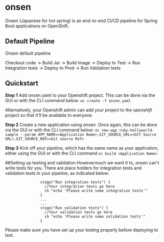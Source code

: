 # onsen
Onsen (Japanese for hot spring) is an end-to-end CI/CD pipeline for Spring Boot applications on OpenShift.

## Default Pipeline
Onsen default pipeline

Checkout code &rarr; Build Jar &rarr; Build Image &rarr; Deploy to Test &rarr; Run Integration tests &rarr; Deploy to Prod &rarr; Run Validation tests

## Quickstart
**Step 1**
Add onsen.yaml to your Openshift project. This can be done via the GUI or with the CLI command below:
 `oc create -f onsen.yaml`

Alternatively, your Openshift admin can add your project to the *openshift* project so that it'll be available to everyone.

**Step 2**
Create a new application using onsen. Once again, this can be done via the GUI or with the CLI command below:
`oc new-app ruby-helloworld-sample --param APP_NAME=<Application Name>,GIT_SOURCE_URL=<GIT Source URL>,GIT_SOURCE_REF=<Git source Ref>`

**Step 3**
Kick off your pipeline, which has the same name as your application, either using the GUI or with the CLI command
`oc build <Application Name>`

##Setting up testing and validation
Howevermuch we want it to, onsen can't write tests for you. There are place holders for integration tests and validation tests in your pipeline, as indicated below:

```
                stage("Run integration tests") {
                  //Your integration tests go here
                  sh "echo 'Please write some integration tests'"
                }
                ...
                ...
                stage("Run validation tests") {
                  //Your validation tests go here
                  sh "echo 'Please write some validation tests'"
                }
```

Please make sure you have set up your testing properly before deploying to test.